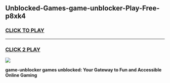 
## Unblocked-Games-game-unblocker-Play-Free-p8xk4
<h3>
<a href="https://premium76.site?title=game-unblocker&ref=21A">CLICK TO PLAY</a></h3>
<hr>

<h3>
<a href="https://premium76.site?title=game-unblocker&ref=21A">CLICK 2 PLAY</a>
  
</h3>

<a href="https://premium76.site?title=game-unblocker&ref=21A"><img src="https://clearcache.store/games.png"></a>


**game-unblocker games unblocked: Your Gateway to Fun and Accessible Online Gaming**
